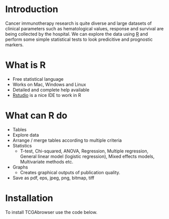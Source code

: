 # Introduction
Cancer immunotherapy research is quite diverse and large datasets of clinical parameters such as hematological values, response and survival are being collected by the hospital. We can explore the data using [R](https://www.r-project.org/) and perform some simple statistical tests to look predicitive and prognostic markers. 

# What is R
- Free statistical language
- Works on Mac, Windows and Linux
- Detailed and complete help available
- [Rstudio](https://www.rstudio.com/) is a nice IDE to work in R

# What can R do
- Tables
- Explore data
- Arrange / merge tables according to multiple criteria
- Statistics
    - T-test, Chi-squared, ANOVA, Regression, Multiple regression, General linear model         (logistic regression), Mixed effects models, Multivariate methods etc.
- Graphs
    - Creates graphical outputs of publication quality.
- Save as pdf, eps, jpeg, png, bitmap, tiff


# Installation
To install TCGAbrowser use the code below.
```{r, message = FALSE, warning = FALSE}

```

